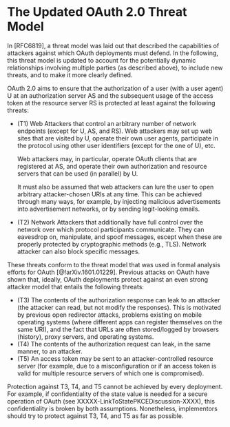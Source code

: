 # The Updated OAuth 2.0 Threat Model

In [RFC6819], a threat model was laid out that described the
capabilities of attackers against which OAuth deployments must defend.
In the following, this threat model is updated to account for the
potentially dynamic relationships involving multiple parties (as
described above), to include new threats, and to make it more clearly
defined.

OAuth 2.0 aims to ensure that the authorization of a user (with a user
agent) U at an authorization server AS and the subsequent usage of the
access token at the resource server RS is protected at least against
the following threats:

  * (T1) Web Attackers that control an arbitrary number of
    network endpoints (except for U, AS, and RS). Web attackers may
    set up web sites that are visited by U, operate their own user
    agents, participate in the protocol using other user identifiers
    (except for the one of U), etc.
    
    Web attackers may, in particular, operate OAuth clients that are
    registered at AS, and operate their own authorization and resource
    servers that can be used (in parallel) by U.
    
    It must also be assumed that web attackers can lure the user to
    open arbitrary attacker-chosen URIs at any time. This can be
    achieved through many ways, for example, by injecting malicious
    advertisements into advertisement networks, or by sending
    legit-looking emails.
    
  * (T2) Network Attackers that additionally have full control over
    the network over which protocol participants communicate. They can
    eavesdrop on, manipulate, and spoof messages, escept when these
    are properly protected by cryptographic methods (e.g., TLS).
    Network attacker can also block specific messages.

These threats conform to the threat model that was used in formal
analysis efforts for OAuth [@!arXiv.1601.01229]. Previous attacks on
OAuth have shown that, ideally, OAuth deployments protect against an
even strong attacker model that entails the following threats:

<!-- the following cannot always be assumed: PKCE CC Attack -->
  * (T3) The contents of the authorization response can leak to an
    attacker (the attacker can read, but not modify the responses).
    This is motivated by previous open redirector attacks, problems
    existing on mobile operating systems (where different apps can
    register themselves on the same URI), and the fact that URLs are
    often stored/logged by browsers (history), proxy servers, and
    operating systems.
  * (T4) The contents of the authorization request can leak, in the
    same manner, to an attacker.
  * (T5) An access token may be sent to an attacker-controlled
    resource server (for example, due to a misconfiguration or if an
    access token is valid for multiple resource servers of which one
    is compromised).
    
Protection against T3, T4, and T5 cannot be achieved by every
deployment. For example, if confidentiality of the state value is
needed for a secure operation of OAuth (see
XXXXX-LinkToStatePKCEDiscussion-XXXX), this confidentiality is broken
by both assumptions. Nonetheless, implementors should try to protect
against T3, T4, and T5 as far as possible.
    
<!-- Check if we can/want to include leakage of the auth request here. Could be doable. -->
<!-- Check if we want to discuss main properties here? -->
